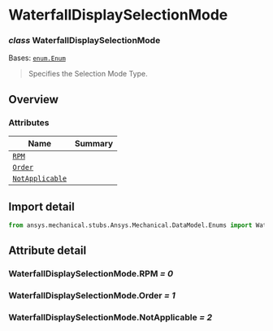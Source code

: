 <a id="waterfalldisplayselectionmode"></a>

# WaterfallDisplaySelectionMode

<a id="WaterfallDisplaySelectionMode"></a>

### *class* WaterfallDisplaySelectionMode

Bases: [`enum.Enum`](https://docs.python.org/3/library/enum.html#enum.Enum)

> Specifies the Selection Mode Type.

> <!-- !! processed by numpydoc !! -->

<a id="overview"></a>

## Overview

### Attributes

| Name | Summary |
|-----------------------------------------------------------------|----|
| [`RPM`](#WaterfallDisplaySelectionMode.RPM)                     |    |
| [`Order`](#WaterfallDisplaySelectionMode.Order)                 |    |
| [`NotApplicable`](#WaterfallDisplaySelectionMode.NotApplicable) |    |

<a id="import-detail"></a>

## Import detail

```python
from ansys.mechanical.stubs.Ansys.Mechanical.DataModel.Enums import WaterfallDisplaySelectionMode
```

<a id="attribute-detail"></a>

## Attribute detail

<a id="WaterfallDisplaySelectionMode.RPM"></a>

### WaterfallDisplaySelectionMode.RPM *= 0*

<a id="WaterfallDisplaySelectionMode.Order"></a>

### WaterfallDisplaySelectionMode.Order *= 1*

<a id="WaterfallDisplaySelectionMode.NotApplicable"></a>

### WaterfallDisplaySelectionMode.NotApplicable *= 2*
